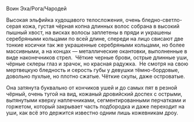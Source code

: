 Воин Эха/Рога/Чародей

Высокая эльфийка худощавого телосложения, очень бледно-светло-серая кожа, густая чёрная копна длинных волос собрана в высокий пышный хвост, на висках волосы заплетены в пряди и украшены серебряными кольцами по всей длине, спереди на лицо свисают две тонкие косички так же украшенные серебряными кольцами, но более массивными, а на концах — металлические окантовки, выполненные в виде наконечников стрел. 
Чёткие черные брови, острые длинные уши, чёрные склеры глаз и зрачок, но красная радужка. 
Не смотря на свою мертвецкую бледность и серость губы у девушки тёмно-бордовые, довольно пухлые, но плотно сжатые. Чёткие скулы, даже островатые. 

Она затянута буквально от кончиков ушей и до самых пят в резной чёрный, очень тугой на вид, кожаный дровийский доспех с острыми, вытянутыми кверху наплечниками, сегментированными перчатками и горжетом, который закрывает часть подбородка и даже переходит на уши, как всё это держится известно одним лишь кожевникам дроу.